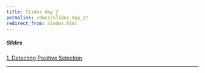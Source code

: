 ```yaml
---
title: Slides day 2
permalink: /docs/slides_day_2/
redirect_from: /index.html
---
```


##### Slides

<a href="../../tutorial_data/slides_day2/Positive Selection_2017.pdf" class="btn btn-default active">1. Detecting Positive Selection</a>

---
